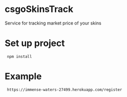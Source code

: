 # csgoSkinsTrack

Service for tracking market price of your skins

# Set up project 
     npm install

# Example
     https://immense-waters-27499.herokuapp.com/register

